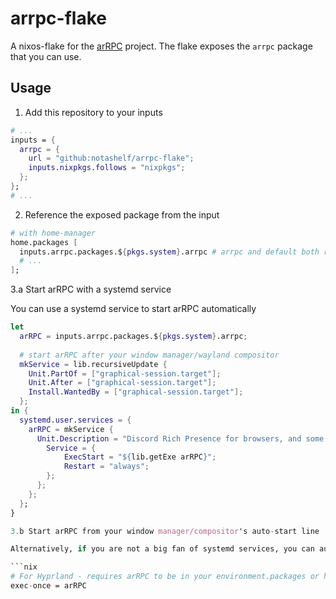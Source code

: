 # arrpc-flake

A nixos-flake for the [arRPC](https://github.com/OpenAsar/arrpc) project. The flake exposes the `arrpc` package that you can use.



## Usage


1. Add this repository to your inputs

```nix
# ...
inputs = {
  arrpc = {
    url = "github:notashelf/arrpc-flake";
    inputs.nixpkgs.follows = "nixpkgs";
  };
};
# ...
```

2. Reference the exposed package from the input

```nix
# with home-manager
home.packages [
  inputs.arrpc.packages.${pkgs.system}.arrpc # arrpc and default both refer to the same derivation
  # ...
];
```

3.a Start arRPC with a systemd service

You can use a systemd service to start arRPC automatically

```nix
let
  arRPC = inputs.arrpc.packages.${pkgs.system}.arrpc;
  
  # start arRPC after your window manager/wayland compositor
  mkService = lib.recursiveUpdate {
    Unit.PartOf = ["graphical-session.target"];
    Unit.After = ["graphical-session.target"];
    Install.WantedBy = ["graphical-session.target"];
  };
in {
  systemd.user.services = {
    arRPC = mkService {
      Unit.Description = "Discord Rich Presence for browsers, and some custom clients";
        Service = {
            ExecStart = "${lib.getExe arRPC}";
            Restart = "always";
        };
      };
    };
  };
}

3.b Start arRPC from your window manager/compositor's auto-start line

Alternatively, if you are not a big fan of systemd services, you can auto-start arRPC from your wm/compositor's autostart section

```nix
# For Hyprland - requires arRPC to be in your environment.packages or home.packages
exec-once = arRPC
```
